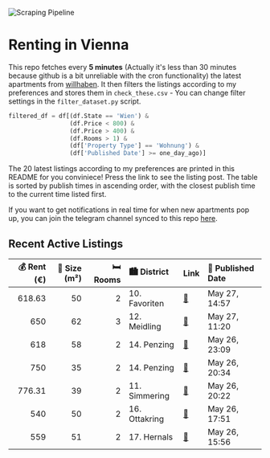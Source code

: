 ![Scraping Pipeline](https://github.com/AthomsG/renting-in-vienna/actions/workflows/run_pipeline.yml/badge.svg)


# Renting in Vienna

This repo fetches every **5 minutes** (Actually it's less than 30 minutes because github is a bit unreliable with the cron functionality) the latest apartments from [willhaben](https://www.willhaben.at/).
It then filters the listings according to my preferences and stores them in `check_these.csv` - You can change filter settings in the `filter_dataset.py` script.

```python
filtered_df = df[(df.State == 'Wien') & 
                 (df.Price < 800) &
                 (df.Price > 400) &
                 (df.Rooms > 1) &
                 (df['Property Type'] == 'Wohnung') &
                 (df['Published Date'] >= one_day_ago)]
```

The 20 latest listings according to my preferences are printed in this README for you conviniece! Press the link to see the listing post.
The table is sorted by publish times in ascending order, with the closest publish time to the current time listed first.

If you want to get notifications in real time for when new apartments pop up, you can join the telegram channel synced to this repo [here](https://t.me/+1HPAYOf5BSsyNTlk).

## Recent Active Listings

|   💰 Rent (€) |   📏 Size (m²) |   🛏️ Rooms | 🏙️ District   | Link                                                                                                                                                                   | 📅 Published Date   |
|-------------:|--------------:|-----------:|:--------------|:-----------------------------------------------------------------------------------------------------------------------------------------------------------------------|:-------------------|
|       618.63 |            50 |          2 | 10. Favoriten | [🔗](https://www.willhaben.at/iad/immobilien/d/mietwohnungen/wien/wien-1100-favoriten/unbefristeter-sofortbezug-in-der-fernkorngasse-907266005/)                        | May 27, 14:57      |
|       650    |            62 |          3 | 12. Meidling  | [🔗](https://www.willhaben.at/iad/immobilien/d/mietwohnungen/wien/wien-1120-meidling/direktvergabe-gemeindewohnung---vormerkschein-f.-3-zimmer-1035361550/)             | May 27, 11:20      |
|       618    |            58 |          2 | 14. Penzing   | [🔗](https://www.willhaben.at/iad/immobilien/d/mietwohnungen/wien/wien-1140-penzing/anfragestop%21%21-gemeindewhg-direktvergabe-vmd-%21%21-30.04.25-%21%21-1605941524/) | May 26, 23:09      |
|       750    |            35 |          2 | 14. Penzing   | [🔗](https://www.willhaben.at/iad/immobilien/d/mietwohnungen/wien/wien-1140-penzing/schicke-singlewohnung-mit-weitblick-801346666/)                                     | May 26, 20:34      |
|       776.31 |            39 |          2 | 11. Simmering | [🔗](https://www.willhaben.at/iad/immobilien/d/mietwohnungen/wien/wien-1110-simmering/nach-generalsanierung-erstbezug-1984917871/)                                      | May 26, 20:22      |
|       540    |            50 |          2 | 16. Ottakring | [🔗](https://www.willhaben.at/iad/immobilien/d/mietwohnungen/wien/wien-1160-ottakring/gemeindewohnung---nachmieter-gesucht-936742454/)                                  | May 26, 17:51      |
|       559    |            51 |          2 | 17. Hernals   | [🔗](https://www.willhaben.at/iad/immobilien/d/mietwohnungen/wien/wien-1170-hernals/schmuckst%C3%BCck-beim-brunnenmarkt%21-1490105313/)                                 | May 26, 15:56      |
